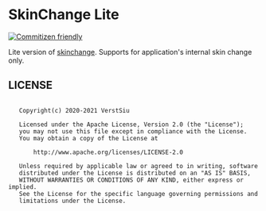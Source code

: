 
# SkinChange Lite

[![Commitizen friendly](https://img.shields.io/badge/commitizen-friendly-brightgreen.svg)](http://commitizen.github.io/cz-cli/)

Lite version of [skinchange](https://github.com/VerstSiu/skinchange). Supports for application's internal skin change only.

## LICENSE

```

   Copyright(c) 2020-2021 VerstSiu

   Licensed under the Apache License, Version 2.0 (the "License");
   you may not use this file except in compliance with the License.
   You may obtain a copy of the License at

       http://www.apache.org/licenses/LICENSE-2.0

   Unless required by applicable law or agreed to in writing, software
   distributed under the License is distributed on an "AS IS" BASIS,
   WITHOUT WARRANTIES OR CONDITIONS OF ANY KIND, either express or implied.
   See the License for the specific language governing permissions and
   limitations under the License.

```
